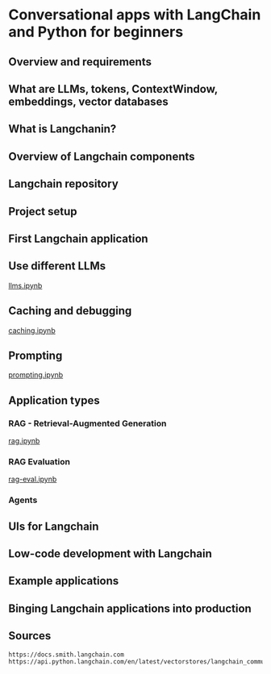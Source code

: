 # Conversational apps with LangChain and Python for beginners


## Overview and requirements

## What are LLMs, tokens, ContextWindow, embeddings, vector databases


## What is Langchanin?

## Overview of Langchain components

## Langchain repository

## Project setup

## First Langchain application

## Use different LLMs

[llms.ipynb](notebooks/llms.ipynb)

## Caching and debugging

[caching.ipynb](notebooks/caching.ipynb)

## Prompting

[prompting.ipynb](notebooks/prompting.ipynb)


## Application types

### RAG - Retrieval-Augmented Generation

[rag.ipynb](notebooks/rag.ipynb)

### RAG Evaluation

[rag-eval.ipynb](notebooks/rag-eval.ipynb)


### Agents

## UIs for Langchain

## Low-code development with Langchain

## Example applications

## Binging Langchain applications into production

## Sources

```
https://docs.smith.langchain.com
https://api.python.langchain.com/en/latest/vectorstores/langchain_community.vectorstores.sqlitevss.SQLiteVSS.html

```
